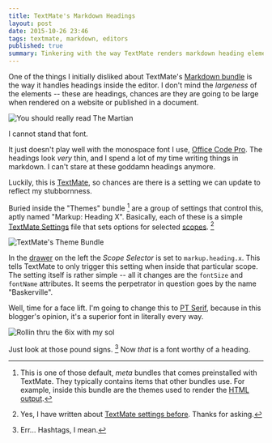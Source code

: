 ```yaml
---
title: TextMate's Markdown Headings
layout: post
date: 2015-10-26 23:46
tags: textmate, markdown, editors
published: true
summary: Tinkering with the way TextMate renders markdown heading elements inside the editor.
---
```


One of the things I initially disliked about TextMate's [Markdown bundle][markdown] is the way it handles headings inside the editor.  I don't mind the *largeness* of the elements -- these are headings, chances are they are going to be large when rendered on a website or published in a document.

![You should really read The Martian][the_martian]

I cannot stand that font.

It just doesn't play well with the monospace font I use, [Office Code Pro][monospace].  The headings look *very* thin, and I spend a lot of my time writing things in markdown.  I can't stare at these goddamn headings anymore.

Luckily, this is [TextMate][philosophy], so chances are there is a setting we can update to reflect my stubbornness. 

Buried inside the "Themes" bundle [^default] are a group of settings that control this, aptly named "Markup: Heading X".  Basically, each of these is a simple [TextMate Settings][settings] file that sets options for selected [scopes][scopes]. [^tm-settings]

[^default]: This is one of those default, *meta* bundles that comes preinstalled with TextMate.  They typically contains items that other bundles use.  For example, inside this bundle are the themes used to render the [HTML output][html-out].

[^tm-settings]: Yes, I have written about [TextMate settings before][python-post].  Thanks for asking.

![TextMate's Theme Bundle][themes-settings]

In the [drawer][drawer] on the left the *Scope Selector* is set to `markup.heading.x`.  This tells TextMate to only trigger this setting when inside that particular scope.  The setting itself is rather simple -- all it changes are the `fontSize` and `fontName` attributes.  It seems the perpetrator in question goes by the name "Baskerville".

Well, time for a face lift.  I'm going to change this to [PT Serif][pt-serif], because in this blogger's opinion, it's a superior font in literally every way.

![Rollin thru the 6ix with my sol][updated_martian]

Just look at those pound signs. [^hashtags]  Now *that* is a font worthy of a heading.

[^hashtags]: Err... Hashtags, I mean.

[markdown]: https://github.com/textmate/markdown.tmbundle
[monospace]: https://github.com/nathco/Office-Code-Pro
[philosophy]: http://manual.macromates.com/en/preface#philosophy_of_textmate
[html-out]: http://manual.macromates.com/en/commands#html_output
[settings]: http://wiki.macromates.com/Reference/Settings
[scopes]: http://manual.macromates.com/en/scope_selectors#scope_selectors
[python-post]: http://hypepat.com/2015/python-in-textmate.html
[pt-serif]: http://brick.im/fonts/ptserif/
[drawer]: https://developer.apple.com/library/mac/documentation/Cocoa/Conceptual/Drawers/Drawers.html

[the_martian]: /images/the_martian_headings.png
[themes-settings]: /images/markdown_headings_settings.png
[updated_martian]: /images/updated_martian_headings.png